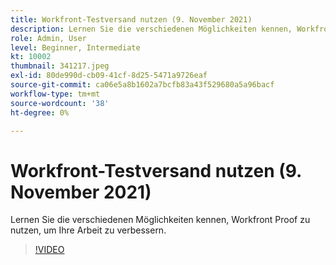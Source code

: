 ```yaml
---
title: Workfront-Testversand nutzen (9. November 2021)
description: Lernen Sie die verschiedenen Möglichkeiten kennen, Workfront Proof zu nutzen, um Ihre Arbeit zu verbessern.
role: Admin, User
level: Beginner, Intermediate
kt: 10002
thumbnail: 341217.jpeg
exl-id: 80de990d-cb09-41cf-8d25-5471a9726eaf
source-git-commit: ca06e5a8b1602a7bcfb83a43f529680a5a96bacf
workflow-type: tm+mt
source-wordcount: '38'
ht-degree: 0%

---
```


# Workfront-Testversand nutzen (9. November 2021)

Lernen Sie die verschiedenen Möglichkeiten kennen, Workfront Proof zu nutzen, um Ihre Arbeit zu verbessern.

>[!VIDEO](https://video.tv.adobe.com/v/341217/?quality=12&learn=on)
